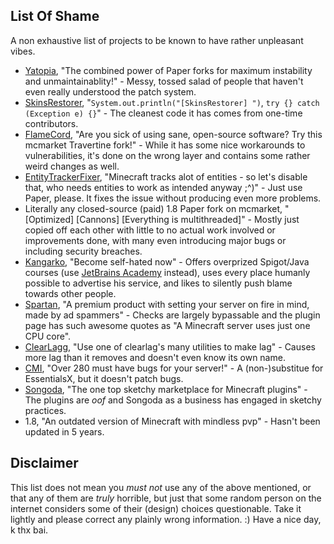 ## List Of Shame
A non exhaustive list of projects to be known to have rather unpleasant vibes.

* [Yatopia](https://github.com/YatopiaMC/Yatopia), "The combined power of Paper forks for maximum instability and unmaintainablity!" - Messy, tossed salad of people that haven't even really understood the patch system.
* [SkinsRestorer](https://github.com/SkinsRestorer/SkinsRestorerX), "`System.out.println("[SkinsRestorer] ")`, `try {} catch (Exception e) {}`" - The cleanest code it has comes from one-time contributors.
* [FlameCord](https://www.mc-market.org/resources/13492/), "Are you sick of using sane, open-source software? Try this mcmarket Travertine fork!" - While it has some nice workarounds to vulnerabilities, it's done on the wrong layer and contains some rather weird changes as well.
* [EntityTrackerFixer](https://github.com/Esmorall/EntityTrackerFixer), "Minecraft tracks alot of entities - so let's disable that, who needs entities to work as intended anyway ;^)" - Just use Paper, please. It fixes the issue without producing even more problems.
* Literally any closed-source (paid) 1.8 Paper fork on mcmarket, "\[Optimized\] \[Cannons\] \[Everything is multithreaded\]" - Mostly just copied off each other with little to no actual work involved or improvements done, with many even introducing major bugs or including security breaches.
* [Kangarko](https://github.com/kangarko), "Become self-hated now" - Offers overprized Spigot/Java courses (use [JetBrains Academy](https://www.jetbrains.com/academy/) instead), uses every place humanly possible to advertise his service, and likes to silently push blame towards other people.
* [Spartan](https://www.spigotmc.org/resources/spartan-advanced-anti-cheat-hack-blocker.25638/), "A premium product with setting your server on fire in mind, made by ad spammers" - Checks are largely bypassable and the plugin page has such awesome quotes as "A Minecraft server uses just one CPU core".
* [ClearLagg](https://www.spigotmc.org/resources/clearlagg.68271/), "Use one of clearlag's many utilities to make lag" - Causes more lag than it removes and doesn't even know its own name.
* [CMI](https://www.spigotmc.org/resources/cmi.3742/), "Over 280 must have bugs for your server!" - A (non-)substitue for EssentialsX, but it doesn't patch bugs.
* [Songoda](https://songoda.com/marketplace), "The one top sketchy marketplace for Minecraft plugins" - The plugins are *oof* and Songoda as a business has engaged in sketchy practices.
* 1.8, "An outdated version of Minecraft with mindless pvp" - Hasn't been updated in 5 years.

## Disclaimer
This list does not mean you *must not* use any of the above mentioned, or that any of them are *truly* horrible,
but just that some random person on the internet considers some of their (design) choices questionable.
Take it lightly and please correct any plainly wrong information. :) 
Have a nice day, k thx bai.
